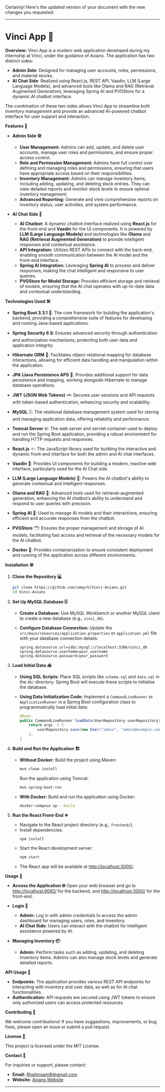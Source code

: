 Certainly! Here's the updated version of your document with the new changes you requested:

---

# **Vinci App 🚀**

**Overview:**
Vinci App is a modern web application developed during my internship at Vinci, under the guidance of Axians. The application has two distinct sides:

- **Admin Side**: Designed for managing user accounts, roles, permissions, and material stocks.
- **AI Chat Side**: Realized using React.js, REST API, Vaadin, LLM (Large Language Models), and advanced tools like Olama and RAG (Retrieval Augmented Generation), leveraging Spring AI and PVGStore for a dynamic AI chatbot interface.

The combination of these two sides allows Vinci App to streamline both inventory management and provide an advanced AI-powered chatbot interface for user support and interaction.

**Features 🎨**

- **Admin Side 🛠️**
  - **User Management:** Admins can add, update, and delete user accounts, manage user roles and permissions, and ensure proper access control.
  - **Role and Permission Management:** Admins have full control over defining and managing roles and permissions, ensuring that users have appropriate access based on their responsibilities.
  - **Inventory Management:** Admins can manage inventory items, including adding, updating, and deleting stock entries. They can view detailed reports and monitor stock levels to ensure optimal inventory management.
  - **Advanced Reporting:** Generate and view comprehensive reports on inventory status, user activities, and system performance.

- **AI Chat Side 🤖**
  - **AI Chatbot:** A dynamic chatbot interface realized using **React.js** for the front-end and **Vaadin** for the UI components. It is powered by **LLM (Large Language Models)** and technologies like **Olama** and **RAG (Retrieval Augmented Generation)** to provide intelligent responses and contextual assistance.
  - **API Integration:** Utilizes REST APIs to connect with the back-end, enabling smooth communication between the AI model and the front-end interface.
  - **Spring AI Integration:** Leveraging **Spring AI** to process and deliver responses, making the chat intelligent and responsive to user queries.
  - **PVGStore for Model Storage:** Provides efficient storage and retrieval of models, ensuring that the AI chat operates with up-to-date data and contextual understanding.

**Technologies Used 🛠️**

- **Spring Boot 3.3.1** 🌟: The core framework for building the application's backend, providing a comprehensive suite of features for developing and running Java-based applications.

- **Spring Security 6** 🔒: Ensures advanced security through authentication and authorization mechanisms, protecting both user data and application integrity.

- **Hibernate ORM** 💾: Facilitates object-relational mapping for database interactions, allowing for efficient data handling and manipulation within the application.

- **JPA (Java Persistence API)** 💾: Provides additional support for data persistence and mapping, working alongside Hibernate to manage database operations.

- **JWT (JSON Web Tokens)** 🗝️: Secures user sessions and API requests with token-based authentication, enhancing security and scalability.

- **MySQL** 🗄️: The relational database management system used for storing and managing application data, offering reliability and performance.

- **Tomcat Server** 🌐: The web server and servlet container used to deploy and run the Spring Boot application, providing a robust environment for handling HTTP requests and responses.

- **React.js** ⚛️: The JavaScript library used for building the interactive and dynamic front-end interface for both the admin and AI chat interfaces.

- **Vaadin** 🧩: Provides UI components for building a modern, reactive web interface, particularly used for the AI Chat side.

- **LLM (Large Language Models)** 🤖: Powers the AI chatbot's ability to generate contextual and intelligent responses.

- **Olama and RAG** 🔗: Advanced tools used for retrieval-augmented generation, enhancing the AI chatbot’s ability to understand and respond to user queries with precision.

- **Spring AI** 🧠: Used to manage AI models and their interactions, ensuring efficient and accurate responses from the chatbot.

- **PVGStore** 🗂️: Ensures the proper management and storage of AI models, facilitating fast access and retrieval of the necessary models for the AI chatbot.

- **Docker** 🐳: Provides containerization to ensure consistent deployment and running of the application across different environments.

**Installation 🛠️**

1. **Clone the Repository 💻**
   ```bash
   git clone https://github.com/samyrh/Vinci-Axians.git
   cd Vinci-Axians
   ```

2. **Set Up MySQL Database 🗄️**

   - **Create a Database:**
     Use MySQL Workbench or another MySQL client to create a new database (e.g., `vinci_db`).

   - **Configure Database Connection:**
     Update the `src/main/resources/application.properties` or `application.yml` file with your database connection details:
     ```properties
     spring.datasource.url=jdbc:mysql://localhost:3306/vinci_db
     spring.datasource.username=your_username
     spring.datasource.password=your_password
     ```

3. **Load Initial Data 📥**

   - **Using SQL Scripts:**
     Place SQL scripts like `schema.sql` and `data.sql` in the `db/` directory. Spring Boot will execute these scripts to initialize the database.

   - **Using Data Initialization Code:**
     Implement a `CommandLineRunner` or `ApplicationRunner` in a Spring Boot configuration class to programmatically load initial data:
     ```java
     @Bean
     public CommandLineRunner loadData(UserRepository userRepository) {
         return args -> {
             userRepository.save(new User("admin", "admin@example.com", "password"));
         };
     }
     ```

4. **Build and Run the Application 🏗️**

   - **Without Docker:**
     Build the project using Maven:
     ```bash
     mvn clean install
     ```
     Run the application using Tomcat:
     ```bash
     mvn spring-boot:run
     ```

   - **With Docker:**
     Build and run the application using Docker:
     ```bash
     docker-compose up --build
     ```

5. **Run the React Front-End ⚛️**

   - Navigate to the React project directory (e.g., `frontend/`).
   - Install dependencies:
     ```bash
     npm install
     ```
   - Start the React development server:
     ```bash
     npm start
     ```
   - The React app will be available at [http://localhost:3000/](http://localhost:3000/).

**Usage 🚀**

- **Access the Application 🌐**
  Open your web browser and go to [http://localhost:9092/](http://localhost:9092/) for the backend, and [http://localhost:3000/](http://localhost:3000/) for the front-end.

- **Login 🔑**
  - **Admin:** Log in with admin credentials to access the admin dashboard for managing users, roles, and inventory.
  - **AI Chat Side:** Users can interact with the chatbot for intelligent assistance powered by AI.

- **Managing Inventory 📦**
  - **Admin:** Perform tasks such as adding, updating, and deleting inventory items. Admins can also manage stock levels and generate detailed reports.

**API Usage 📡**

- **Endpoints:** The application provides various REST API endpoints for interacting with inventory and user data, as well as for AI chat functionalities.
- **Authentication:** API requests are secured using JWT tokens to ensure only authorized users can access protected resources.

**Contributing 🤝**

We welcome contributions! If you have suggestions, improvements, or bug fixes, please open an issue or submit a pull request.

**License 📜**

This project is licensed under the MIT License.

**Contact 📧**

For inquiries or support, please contact:

- **Email:** Rhalimsami8@gmail.com
- **Website:** [Axians Website](https://axians.com)

---
